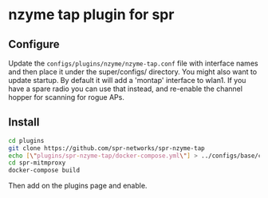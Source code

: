 # nzyme tap plugin for spr


## Configure 

Update the `configs/plugins/nzyme/nzyme-tap.conf` file with interface names and then place it under the super/configs/ directory. 
You might also want to update startup. By default it will add a 'montap' interface to wlan1. If you have a spare radio you can use that instead,
and re-enable the channel hopper for scanning for rogue APs. 

## Install

```bash
cd plugins
git clone https://github.com/spr-networks/spr-nzyme-tap
echo [\"plugins/spr-nzyme-tap/docker-compose.yml\"] > ../configs/base/custom_compose_paths.json
cd spr-mitmproxy
docker-compose build
```

Then add on the plugins page and enable. 
